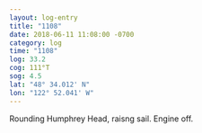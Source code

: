 ```yaml
---
layout: log-entry
title: "1108"
date: 2018-06-11 11:08:00 -0700
category: log
time: "1108"
log: 33.2
cog: 111°T
sog: 4.5
lat: "48° 34.012' N"
lon: "122° 52.041' W"
---
```


Rounding Humphrey Head, raisng sail. Engine off.